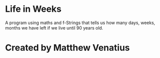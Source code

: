 # Life in Weeks

A program using maths and f-Strings that tells us how many days, weeks, months we have left if we live until 90 years old.

# Created by Matthew Venatius
